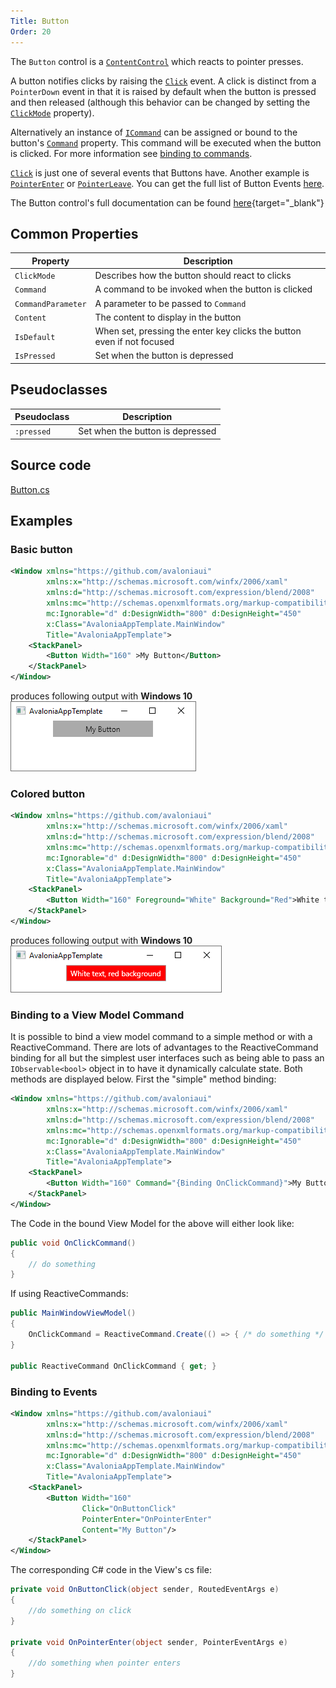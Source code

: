 ```yaml
---
Title: Button
Order: 20
---
```

The `Button` control is a [`ContentControl`](contentcontrol) which reacts to pointer presses.

A button notifies clicks by raising the [`Click`](/api/Avalonia.Controls/Button/61B1E7A8) event.
A click is distinct from a `PointerDown` event in that it is raised by default when the button is
pressed and then released (although this behavior can be changed by setting the 
[`ClickMode`](/api/Avalonia.Controls/Button/7B4CADF5) property).

Alternatively an instance of [`ICommand`](https://docs.microsoft.com/en-gb/dotnet/api/system.windows.input.icommand?view=netstandard-2.0)
can be assigned or bound to the button's [`Command`](/api/Avalonia.Controls/Button/4AAA993D)
property. This command will be executed when the button is clicked. For more information see
[binding to commands](/docs/binding/binding-to-commands).

[`Click`](/api/Avalonia.Controls/Button/61B1E7A8) is just one of several events that Buttons have.  Another example is [`PointerEnter`](/api/Avalonia.Input/InputElement/B4FED8A5) or [`PointerLeave`](/api/Avalonia.Input/InputElement/0ABE1887).  You can get the full list of Button Events [here](/api/Avalonia.Controls/Button/#Events).

The Button control's full documentation can be found [here](/api/Avalonia.Controls/Button){target="_blank"}

## Common Properties

|Property|Description|
|--------|-----------|
|`ClickMode`|Describes how the button should react to clicks|
|`Command`|A command to be invoked when the button is clicked|
|`CommandParameter`|A parameter to be passed to `Command`|
|`Content`|The content to display in the button|
|`IsDefault`|When set, pressing the enter key clicks the button even if not focused|
|`IsPressed`|Set when the button is depressed|

## Pseudoclasses

|Pseudoclass|Description|
|-----------|-----------|
|`:pressed`|Set when the button is depressed|

## Source code
[Button.cs](https://github.com/AvaloniaUI/Avalonia/blob/master/src/Avalonia.Controls/Button.cs)

## Examples

### Basic button
```xml
<Window xmlns="https://github.com/avaloniaui"
        xmlns:x="http://schemas.microsoft.com/winfx/2006/xaml"
        xmlns:d="http://schemas.microsoft.com/expression/blend/2008"
        xmlns:mc="http://schemas.openxmlformats.org/markup-compatibility/2006"
        mc:Ignorable="d" d:DesignWidth="800" d:DesignHeight="450"
        x:Class="AvaloniaAppTemplate.MainWindow"
        Title="AvaloniaAppTemplate">
	<StackPanel>
		<Button Width="160" >My Button</Button>
	</StackPanel>
</Window>
```
produces following output with **Windows 10**  
![Basic button](images/button_basic.png)

### Colored button
```xml
<Window xmlns="https://github.com/avaloniaui"
        xmlns:x="http://schemas.microsoft.com/winfx/2006/xaml"
        xmlns:d="http://schemas.microsoft.com/expression/blend/2008"
        xmlns:mc="http://schemas.openxmlformats.org/markup-compatibility/2006"
        mc:Ignorable="d" d:DesignWidth="800" d:DesignHeight="450"
        x:Class="AvaloniaAppTemplate.MainWindow"
        Title="AvaloniaAppTemplate">
	<StackPanel>
		<Button Width="160" Foreground="White" Background="Red">White text, red background</Button>
	</StackPanel>
</Window>
```
produces following output with **Windows 10**  
![Basic button](images/button_colors.png)

### Binding to a View Model Command
 It is possible to bind a view model command to a simple method or with a ReactiveCommand. There are lots of advantages to the ReactiveCommand binding for all but the simplest user interfaces such as being able to pass an `IObservable<bool>` object in to have it dynamically calculate state.  Both methods are displayed below.  First the "simple" method binding:
 
```xml
<Window xmlns="https://github.com/avaloniaui"
        xmlns:x="http://schemas.microsoft.com/winfx/2006/xaml"
        xmlns:d="http://schemas.microsoft.com/expression/blend/2008"
        xmlns:mc="http://schemas.openxmlformats.org/markup-compatibility/2006"
        mc:Ignorable="d" d:DesignWidth="800" d:DesignHeight="450"
        x:Class="AvaloniaAppTemplate.MainWindow"
        Title="AvaloniaAppTemplate">
    <StackPanel>
        <Button Width="160" Command="{Binding OnClickCommand}">My Button</Button>
    </StackPanel>
</Window>
```

The Code in the bound View Model for the above will either look like:
```cs
public void OnClickCommand()
{
	// do something
}
```

If using ReactiveCommands:
```cs
public MainWindowViewModel()
{
	OnClickCommand = ReactiveCommand.Create(() => { /* do something */ });
}

public ReactiveCommand OnClickCommand { get; }
```

### Binding to Events
 
```xml
<Window xmlns="https://github.com/avaloniaui"
        xmlns:x="http://schemas.microsoft.com/winfx/2006/xaml"
        xmlns:d="http://schemas.microsoft.com/expression/blend/2008"
        xmlns:mc="http://schemas.openxmlformats.org/markup-compatibility/2006"
        mc:Ignorable="d" d:DesignWidth="800" d:DesignHeight="450"
        x:Class="AvaloniaAppTemplate.MainWindow"
        Title="AvaloniaAppTemplate">
    <StackPanel>
        <Button Width="160" 
                Click="OnButtonClick"
                PointerEnter="OnPointerEnter"
                Content="My Button"/>
    </StackPanel>
</Window>
```
The corresponding C# code in the View's cs file:
```cs
private void OnButtonClick(object sender, RoutedEventArgs e)
{
	//do something on click
}

private void OnPointerEnter(object sender, PointerEventArgs e)
{
	//do something when pointer enters
}
```



